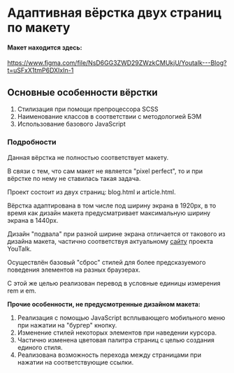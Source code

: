 # Адаптивная вёрстка двух страниц по макету

#### Макет находится здесь:
https://www.figma.com/file/NsD6GG3ZWD29ZWzkCMUkjU/Youtalk---Blog?t=uSFxX1tmP6DXIxIn-1

## Основные особенности вёрстки
<ol>
  <li>Стилизация при помощи препроцессора SCSS</li>
  <li>Наименование классов в соответствии с методологией БЭМ</li>
  <li>Использование базового JavaScript</li>
</ol>

### Подробности
<p>Данная вёрстка не полностью соответствует макету.</p>
<p>В связи с тем, что сам макет не является "pixel perfect", то и при вёрстке по нему не ставилась такая задача.</p>
<p>Проект состоит из двух страниц: blog.html и article.html.</p>
<p>Вёрстка адаптирована в том числе под ширину экрана в 1920px, в то время как дизайн макета предусматривает максимальную ширину экрана в 1440px.</p>
<p>Дизайн "подвала" при разной ширине экрана отличается от такового из дизайна макета, частично соответствуя актуальному <a href="https://youtalk.ru/">сайту</a> проекта YouTalk.</p>
<p>Осуществлён базовый "сброс" стилей для более предсказуемого поведения элементов на разных браузерах.</p>
<p>С этой же целью реализован перевод в условные единицы измерения rem и em.</p>

<p><strong>Прочие особенности, не предусмотренные дизайном макета:</strong></p>
<ol>
    <li>Реализация с помощью JavaScript всплывающего мобильного меню при нажатии на "бургер" кнопку.</li>
    <li>Изменение стилей некоторых элементов при наведении курсора.</li>
    <li>Частично изменена цветовая палитра страниц с целью создания единого стиля.</li>
    <li>Реализована возможность перехода между страницами при нажатии на соответствующие ссылки.</li>
</ol>